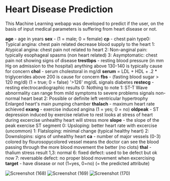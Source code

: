 # Heart Disease Prediction
This Machine Learning webapp was developed to predict if the user, on the basis of input medical parameters is suffering from heart disease or not.

**age** - age in years
**sex** - (1 = male; 0 = female)
**cp** - chest pain type0: Typical angina: chest pain related decrease blood supply to the heart 1: Atypical angina: chest pain not related to heart 2: Non-anginal pain: typically esophageal spasms (non heart related) 3: Asymptomatic: chest pain not showing signs of disease
**trestbps** - resting blood pressure (in mm Hg on admission to the hospital) anything above 130-140 is typically cause for concern
**chol** - serum cholestoral in mg/dl
**serum** = LDL + HDL + .2 * triglycerides
above 200 is cause for concern
**fbs** - (fasting blood sugar > 120 mg/dl) (1 = true; 0 = false)
'>126' mg/dL signals diabetes
**restecg** - resting electrocardiographic results 0: Nothing to note 1: ST-T Wave abnormality can range from mild symptoms to severe problems signals non-normal heart beat 2: Possible or definite left ventricular hypertrophy Enlarged heart's main pumping chamber
**thalach** - maximum heart rate achieved
**exang** - exercise induced angina (1 = yes; 0 = no)
**oldpeak** - ST depression induced by exercise relative to rest looks at stress of heart during excercise unhealthy heart will stress more
**slope** - the slope of the peak exercise ST segment
0: Upsloping: better heart rate with excercise (uncommon)
1: Flatsloping: minimal change (typical healthy heart)
2: Downslopins: signs of unhealthy heart
**ca** - number of major vessels (0-3) colored by flourosopycolored vessel means the doctor can see the blood passing through the more blood movement the better (no clots)
**thal** - thalium stress result
1,3: normal
6: fixed defect: used to be defect but ok now
7: reversable defect: no proper blood movement when excercising
**target** - have disease or not (1=yes, 0=no) (= the predicted attribute)

![Screenshot (168)](https://user-images.githubusercontent.com/76935226/148761790-ca531058-7ecf-470c-a47c-736d54b59ca7.png)
![Screenshot (169)](https://user-images.githubusercontent.com/76935226/148761805-fbb0e266-f196-41e0-b6fd-c06978f8b068.png)
![Screenshot (170)](https://user-images.githubusercontent.com/76935226/148761986-59cdd8a5-91b9-43b8-a99a-9f1bcee47c27.png)
